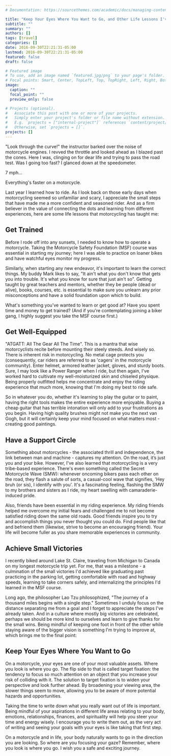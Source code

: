 ```yaml
---
# Documentation: https://sourcethemes.com/academic/docs/managing-content/

title: "Keep Your Eyes Where You Want to Go, and Other Life Lessons I've Learned from Motorcycling"
subtitle: ""
summary: ""
authors: []
tags: [travel]
categories: []
date: 2016-09-30T22:21:31-05:00
lastmod: 2016-09-30T22:21:31-05:00
featured: false
draft: false

# Featured image
# To use, add an image named `featured.jpg/png` to your page's folder.
# Focal points: Smart, Center, TopLeft, Top, TopRight, Left, Right, BottomLeft, Bottom, BottomRight.
image:
  caption: ""
  focal_point: ""
  preview_only: false

# Projects (optional).
#   Associate this post with one or more of your projects.
#   Simply enter your project's folder or file name without extension.
#   E.g. `projects = ["internal-project"]` references `content/project/deep-learning/index.md`.
#   Otherwise, set `projects = []`.
projects: []
---
```


"Look through the curve!" the instructor barked over the noise of motorcycle engines. I revved the throttle and looked ahead as I blazed past the cones. Here I was, clinging on for dear life and trying to pass the road test.  Was I going too fast? I glanced down at the speedometer. 

7 mph... 

Everything's faster on a motorcycle.

Last year I learned how to ride. As I look back on those early days when motorcycling seemed so unfamiliar and scary, I appreciate the small steps that have made me a more confident and seasoned rider. And as a firm believer in the value of connecting the dots and learning from different experiences, here are some life lessons that motorcycling has taught me:

## Get Trained 
Before I rode off into any sunsets, I needed to know how to operate a motorcycle. Taking the Motorcycle Safety Foundation (MSF) course was essential in starting my journey; here I was able to practice on loaner bikes and have watchful eyes monitor my progress.

Similarly, when starting any new endeavor, it's important to learn the correct things. My buddy Mark likes to say, "It ain't what you don't know that gets you into trouble. It's what you know for sure that just ain't so". Getting taught by great teachers and mentors, whether they be people (dead or alive), books, courses, etc. is essential to make sure you unlearn any prior misconceptions and have a solid foundation upon which to build.

What's something you've wanted to learn or get good at? Have you spent time and money to get trained? (And if you're contemplating joining a biker gang, I highly suggest you take the MSF course first.)

## Get Well-Equipped
"ATGATT: All The Gear All The Time". This is a mantra that wise motorcyclists recite before mounting their steely steeds. And wisely so. There is inherent risk in motorcycling. No metal cage protects you (consequently, car riders are referred to as 'cagers' in the motorcycle community). Enter helmet, armored leather jacket, gloves, and sturdy boots. Sure, I may look like a Power Ranger when I ride, but then again, I've worked hard to cultivate my well-moisturized skin and chiseled physique. Being properly outfitted helps me concentrate and enjoy the riding experience that much more, knowing that I'm doing my best to ride safe.

So in whatever you do, whether it's learning to play the guitar or to paint, having the right tools makes the entire experience more enjoyable. Buying a cheap guitar that has terrible intonation will only add to your frustrations as you begin. Having high quality brushes might not make you the next van Gogh, but it will certainly keep your mind focused on what matters most - creating good paintings.

## Have a Support Circle
Something about motorcycles - the associated thrill and independence, the link between man and machine - captures my attention. On the road, it’s just you and your bike. However, I've also learned that motorcycling is a very tribe-based experience. There's even something called the Secret Motorcycle Wave (SMW): whenever oncoming bikers pass each other on the road, they flash a salute of sorts, a casual-cool wave that signifies, 'Hey bruh (or sis), I identify with you'. It's a fascinating feeling, flashing the SMW to my brothers and sisters as I ride, my heart swelling with camaraderie-induced pride.

Also, friends have been essential in my riding experience. My riding friends helped me overcome my initial fears and challenged me to not become satisfied riding down the same old roads. Good friends inspire you to try and accomplish things you never thought you could do. Find people like that and befriend them (likewise, strive to become an encouraging friend). Your life will become fuller as you share memorable experiences in community. 

## Achieve Small Victories
I recently biked around Lake St. Claire, traveling from Michigan to Canada on my longest motorcycle trip yet. For me, that was a milestone - a culmination of the small victories I'd achieved like graduating past practicing in the parking lot, getting comfortable with road and highway speeds, learning to take corners safely, and internalizing the principles I'd learned in the MSF course.

Long ago, the philosopher Lao Tzu philosophized, "The journey of a thousand miles begins with a single step." Sometimes I unduly focus on the distance separating me from a goal and I forget to appreciate the steps I've already taken. And in a culture where mostly big victories are celebrated, perhaps we should be more kind to ourselves and learn to give thanks for the small wins. Being mindful of keeping one foot in front of the other while staying aware of the bigger vision is something I'm trying to improve at, which brings me to the final point:

## Keep Your Eyes Where You Want to Go
On a motorcycle, your eyes are one of your most valuable assets. Where you look is where you go. The flip side to that is called target fixation: the tendency to focus so much attention on an object that you increase your risk of colliding with it. The solution to target fixation is to widen your perspective and look further ahead. By broadening your viewing area, the slower things seem to move, allowing you to be aware of more potential hazards and opportunities.

Taking the time to write down what you really want out of life is important. Being mindful of your aspirations in different life areas relating to your body, emotions, relationships, finances, and spirituality will help you steer your time and energy wisely. I encourage you to write them out, as the very act of writing and seeing your goals with your eyes is like taking that first step.

On a motorcycle and in life, your body naturally wants to go in the direction you are looking. So where are you focusing your gaze? Remember, where you look is where you go. I wish you a safe and exciting journey.
